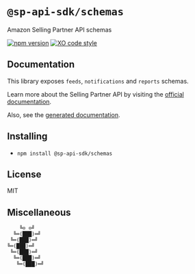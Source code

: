 # `@sp-api-sdk/schemas`

Amazon Selling Partner API schemas

[![npm version](https://badgen.net/npm/v/@sp-api-sdk/schemas)](https://www.npmjs.com/package/@sp-api-sdk/schemas)
[![XO code style](https://badgen.net/badge/code%20style/XO/cyan)](https://github.com/xojs/xo)

## Documentation

This library exposes `feeds`, `notifications` and `reports` schemas.

Learn more about the Selling Partner API by visiting the [official documentation](https://developer-docs.amazon.com/sp-api/docs).

Also, see the [generated documentation](https://bizon.github.io/selling-partner-api-sdk/modules/_sp_api_sdk_schemas.html).

## Installing

- `npm install @sp-api-sdk/schemas`

## License

MIT

## Miscellaneous

```
    ╚⊙ ⊙╝
  ╚═(███)═╝
 ╚═(███)═╝
╚═(███)═╝
 ╚═(███)═╝
  ╚═(███)═╝
   ╚═(███)═╝
```
